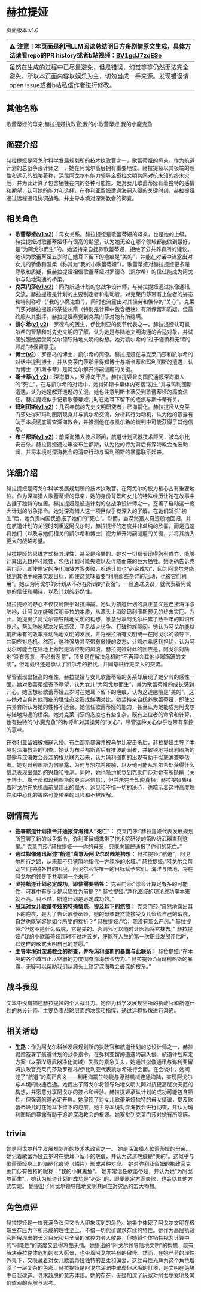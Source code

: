 # 赫拉提娅
页面版本:v1.0
 

| :warning: 注意！本页面是利用LLM阅读总结明日方舟剧情原文生成，具体方法请看repo的PR history或者b站视频：[BV1gdJ7zqESe](https://www.bilibili.com/video/BV1gdJ7zqESe/)         |
|:----------------------------|
| 虽然在生成的过程中已尽量避免，但是错误，幻觉等等仍然无法完全避免。所以本页面内容以娱乐为主，切勿当成一手来源。发现错误请open issue或者b站私信作者进行修改。|



## 其他名称
歌蕾蒂娅的母亲;赫拉提娅执政官;我的小歌蕾蒂娅;我的小魔鬼鱼
## 简要介绍
赫拉提娅是阿戈尔科学发展规划所的技术执政官之一，歌蕾蒂娅的母亲。作为航道计划的总战争设计师之一，她在阿戈尔高层拥有重要地位。赫拉提娅以其极端的理性和远见的战略著称，深信阿戈尔有能力领导全泰拉文明共同对抗未知的终末灾厄，并为此计算了包含牺牲在内的各种可能性。她对女儿歌蕾蒂娅有着独特的感情和期望，认可她的能力和选择。在弥利亚留姆遭遇海嗣入侵的关键时刻，赫拉提娅通过远程通讯协调战略，并主导本境对深海教会的彻查。
## 相关角色
-   **歌蕾蒂娅([v1](char_474_glady.md),[v2](../char_v3/char_474_glady.md))**：母女关系。赫拉提娅是歌蕾蒂娅的母亲，也是她的上级。赫拉提娅对歌蕾蒂娅怀有很高的期望，认为她无论在哪个领域都能做到最好，是“为阿戈尔而生”的。她坚持亲自抚养歌蕾蒂娅，拒绝了公共养育所的建议。她认为歌蕾蒂娅五岁时在她耳下留下的疤痕是“美的”，并能在对话中流露出对女儿的骄傲和温柔（称其为“我的小歌蕾蒂娅”）。歌蕾蒂娅对赫拉提娅更多是尊敬和质疑，但赫拉提娅相信歌蕾蒂娅对罗德岛（凯尔希）的信任能成为阿戈尔与陆地沟通的桥梁。
-   **克莱门莎([v1](extended_char_ke_lai_men_sha.md),[v2](../char_v3/extended_char_ke_lai_men_sha.md))**：同为航道计划的总战争设计师，与赫拉提娅通过拟像通讯交流。赫拉提娅是计划的主要制定者和推动者，对克莱门莎带有上位者的姿态和特别称呼（“我的小魔鬼鱼”），同时也流露出对其操劳和憔悴的“关心”。克莱门莎对赫拉提娅的某些决策（特别是计算中包含牺牲）有所保留和质疑，但最终服从其指挥。赫拉提娅察觉到克莱门莎对她有所隐瞒。
-   **凯尔希([v1](char_003_kalts.md),[v2](../char_v3/char_003_kalts.md))**：罗德岛的医生，伊比利亚的使节代表之一。赫拉提娅认可凯尔希的智慧和对先史文明的了解，认为她是与陆地文明沟通的合适对象，并试图说服她接受阿戈尔领导陆地文明的构想。她对凯尔希的“过于谨慎和无谓的顾虑”持保留意见。
-   **博士([v2](../char_v3/extended_char_bo_shi.md))**：罗德岛的博士，凯尔希的同僚。赫拉提娅在与克莱门莎和凯尔希的对话中提到博士，并从克莱门莎那里得知博士与斯卡蒂和玛利图斯的遭遇，认为博士（和斯卡蒂）是阿戈尔解开海嗣谜题的关键。
-   **斯卡蒂([v1](char_263_skadi.md),[v2](../char_v3/char_263_skadi.md))**：深海猎人，罗德岛干员。赫拉提娅曾向国民通报深海猎人的“死亡”。在与凯尔希的对话中，她得知斯卡蒂体内寄宿“初生”并与玛利图斯遭遇，认为她是解开谜题的关键。她也注意到斯卡蒂受到歌蕾蒂娅的高度信任。赫拉提娅似乎记着歌蕾蒂娅儿时在她耳下留下的疤痕与斯卡蒂有关。
-   **玛利图斯([v1](extended_char_ma_li_tu_si.md),[v2](../char_v3/extended_char_ma_li_tu_si.md))**：几百年前的先史文明研究者，已海嗣化。赫拉提娅从克莱门莎处得知玛利图斯现身并与凯尔希交流，分析其行为动机，认为他的暴露有助于本境彻底清查深海教会，并推测他在与凯尔希的谈判中可能获得了其他信息。
-   **布兰都斯([v1](extended_char_bu_lan_dou_si.md),[v2](../char_v3/extended_char_bu_lan_dou_si.md))**：前深海猎人技术顾问，航道计划武器技术顾问，被乌尔比安击杀。赫拉提娅通过审查布兰都斯，认为他的行为背后有深海教会推波助澜，并将本境对深海教会的清查行动与玛利图斯的暴露联系起来。
## 详细介绍
赫拉提娅是阿戈尔科学发展规划所的技术执政官，在阿戈尔的权力核心占有重要地位。作为深海猎人歌蕾蒂娅的母亲，她的身份背景和女儿的特殊经历让她在故事中占据了独特的位置。赫拉提娅是航道计划的总战争设计师之一，签署了启动这一庞大计划的战争指令。她对深海猎人这一项目似乎有深入的了解，在她们斩杀“初生”后，她负责向国民通报了她们的“死亡”。然而，当深海猎人奇迹般地回归，并在航道计划的关键时刻重返阿戈尔时，赫拉提娅的态度并非单纯的欣喜，而是迅速将她们（以及与她们相关的凯尔希和博士）视为解开海嗣谜题的关键，并将其纳入更大的战略考量。

赫拉提娅的思维方式极其理性，甚至是冷酷的。她对一切都表现得胸有成竹，能够计算出无数种可能性，包括计划可能失败以及伴随而来的巨大牺牲。她明确告诉克莱门莎，即使原定的净化海域方案失败，航道计划也“必定成功”，因为阿戈尔总能找到其他手段来实现目标，即使这意味着要“利用那些杂碎的活动，也被它们利用”。她认为阿戈尔的计划从不存在所谓的“表面”，一旦通过决议，就代表着阿戈尔的信任和期待，以及计划的必然性。

赫拉提娅的野心不仅仅局限于对抗海嗣。她认为航道计划的真正意义是连接海洋与陆地，让阿戈尔能够探明泰拉的本质，从源头上消除玛利图斯预见的终末灾厄。为此，她提出了阿戈尔领导陆地文明的构想，愿意分享阿戈尔积累了数千年的知识和技术，帮助陆地解决发展瓶颈、平息战火纷争、打破种族隔阂。她认为阿戈尔能以前所未有的效率推动陆地文明的发展，并将泰拉所有文明统一在阿戈尔的领导下，共同应对危机。然而，这种强势甚至带有傲慢的姿态，让凯尔希感到担忧，认为阿戈尔可能会在陆地上掀起无法控制的风浪。赫拉提娅对此的回应是，阿戈尔对陆地“没有恶意，不必有恶意”，顶多是在解决危机时“不再理会其他步履蹒跚的文明”，但她最终还是承认了凯尔希的担忧，并同意进行更深入的交流。

尽管表现出极高的理性，赫拉提娅与女儿歌蕾蒂娅的关系却展现了她少有的感性一面。她对歌蕾蒂娅寄予厚望，认为女儿“为阿戈尔而生”，并为歌蕾蒂娅的成长感到开心。她回想起歌蕾蒂娅五岁时在她耳下留下的疤痕，认为这道疤痕是“美的”，这与她对自身其他瑕疵的理性态度形成鲜明对比。她坚持亲自抚养歌蕾蒂娅，即使公共养育所认为她的性格不适合。她信任歌蕾蒂娅的能力，甚至认为她能成为阿戈尔与陆地沟通的桥梁。她对克莱门莎的态度也有些复杂，既有上位者的命令和计算，也有独特的“小魔鬼鱼”的称呼和对其操劳的“关心”，尽管这种关心似乎也带有掌控的意味。

在弥利亚留姆被海嗣入侵、布兰都斯暴露并被乌尔比安击杀后，赫拉提娅主导了本境对深海教会的彻查。她认为布兰都斯背后有推波助澜者，并敏锐地将玛利图斯的暴露与深海教会最深的根系联系起来，认为玛利图斯的出现有助于彻底清查堕落者。她对玛利图斯为何暴露、为何与凯尔希接触，以及他可能从凯尔希处获得什么信息表现出强烈的兴趣和推测。同时，她也隐约察觉到克莱门莎对她有所隐瞒（关于博士、斯卡蒂和玛利图斯的更深层信息），但并未完全知晓真相。赫拉提娅象征着阿戈尔在危机面前展现出的强大、远见和不惜一切的决心，也暗示着这种高度理性和中心化的策略可能带来的风险和不被理解。
## 剧情高光
- **签署航道计划指令并通报深海猎人“死亡”：**
克莱门莎:“赫拉提娅代表发展规划所签署了新的战争指令，弥利亚留姆携带了技术院研发的第Ⅳ级武器来到这里。”
克莱门莎:“赫拉提娅——你的母亲，只能向国民通报了你们的死亡。”
- **通过拟像通讯阐述“航道”真意及阿戈尔对陆地构想：**
赫拉提娅:“航道”，阿戈尔所行之路，从来都不只狭隘地指代一方纯净的水域。”
赫拉提娅:“阿戈尔会帮助它们摆脱各自的困境，阿戈尔会将唯一的目标赋予它们。海洋与陆地，将在阿戈尔的领导下共享同一个未来。”
- **坚持航道计划必定成功，即使需要牺牲：**
克莱门莎:“你会计算足够多的可能性，可其中有多少是以牺牲为前提？”
赫拉提娅:“净化海域的理论成功率本来就不高。只不过，航道计划是必定成功的。”
- **展现对女儿歌蕾蒂娅的特殊情感，提及耳下的疤痕：**
克莱门莎:“自然地露出耳下的疤痕，是为了告诉歌蕾蒂娅，她的母亲既然能接受女儿留给自己的瑕疵，自然也能宽容她如今所受的挫折？”
赫拉提娅:“哈，我没有那么严厉。”
赫拉提娅:“但这不是什么瑕疵，它是美的。否则我可以随时让医师将它抹去。”
赫拉提娅:“我的小歌蕾蒂娅那时不过才五岁，便能在人生的第一次职业发展评估时，以这样的形式表明自己的意愿。”
- **主导本境对深海教会的彻查，并将玛利图斯的暴露与此联系：**
赫拉提娅:“在本境的各个城市正以空前的力度彻查深海教会势力。”
赫拉提娅:“而玛利图斯的暴露，无疑可以帮助我们从源头上锁定深海教会最深的根系。”
## 战斗表现
文本中没有描述赫拉提娅的个人战斗力。她作为科学发展规划所的执政官和航道计划的总设计师，主要负责战略层面的决策和指挥，通过远程拟像进行沟通。
## 相关活动
-   **[生路](../stories/act34side.md)**：作为阿戈尔科学发展规划所的执政官和航道计划的总设计师之一，赫拉提娅签署了航道计划的战争指令。在弥利亚留姆遭遇海嗣入侵、航道计划原定方案（以第Ⅳ级武器净化海域）失败的紧急关头，她通过拟像通讯与弥利亚留姆执政官克莱门莎及罗德岛/伊比利亚代表凯尔希进行会面。在会谈中，她阐述了“航道”的真正含义——利用海嗣生物能与浮游机械连通海陆，实现阿戈尔与本境的快速连通。她提出了阿戈尔将领导陆地文明共同对抗更高层次灾厄的构想，并愿意分享阿戈尔的技术和经验。赫拉提娅承认计划的成功可能包含牺牲，但强调航道必定开启。她展现了对女儿歌蕾蒂娅独特的母女情谊，提及歌蕾蒂娅儿时在她耳下留下的疤痕。她主导本境对深海教会进行彻查，并认为玛利图斯的暴露有助于追溯深海教会的根源。她察觉到克莱门莎对她有所隐瞒。
## trivia
她是阿戈尔科学发展规划所的技术执政官之一。
她是深海猎人歌蕾蒂娅的母亲。
她记着歌蕾蒂娅五岁时在她耳下留下的疤痕，并认为这道疤痕是“美的”。这似乎与歌蕾蒂娅身上的海嗣化痕迹（鳞片）形成某种对应。
她对弥利亚留姆的执政官克莱门莎有独特的昵称：“我的小魔鬼鱼”。
她非常信任歌蕾蒂娅，并认为她“为阿戈尔而生”。
她认为航道计划的成功是“必定”的，即便原定方案失败，也会以其他方式实现。
她提出了阿戈尔领导陆地文明共同应对灾厄的宏大构想。
## 角色点评
赫拉提娅是一位充满争议但又令人印象深刻的角色。她集中体现了阿戈尔文明在极端生存压力下所形成的理性至上、不惜一切代价谋求存续的特性。她作为高层执政官所展现出的长远目光和对全局的掌控力令人敬畏，但她将个体牺牲视为计算中的“可能性”的态度又显得冷酷无情。她提出的“阿戈尔领导陆地文明”的构想，既有解决泰拉整体危机的宏大愿景，也带着阿戈尔特有的傲慢。然而，在她严苛的理性外壳下，又隐藏着对女儿歌蕾蒂娅独特的温柔和偏爱，这丝母性光辉为这个角色增添了一层复杂的色彩。赫拉提娅是阿戈尔深渊中璀璨但冰冷的灯塔，是文明在绝境中自我改造、寻求超脱的意志体现。她的存在，无疑加深了玩家对阿戈尔文明及其价值观的理解与思考。